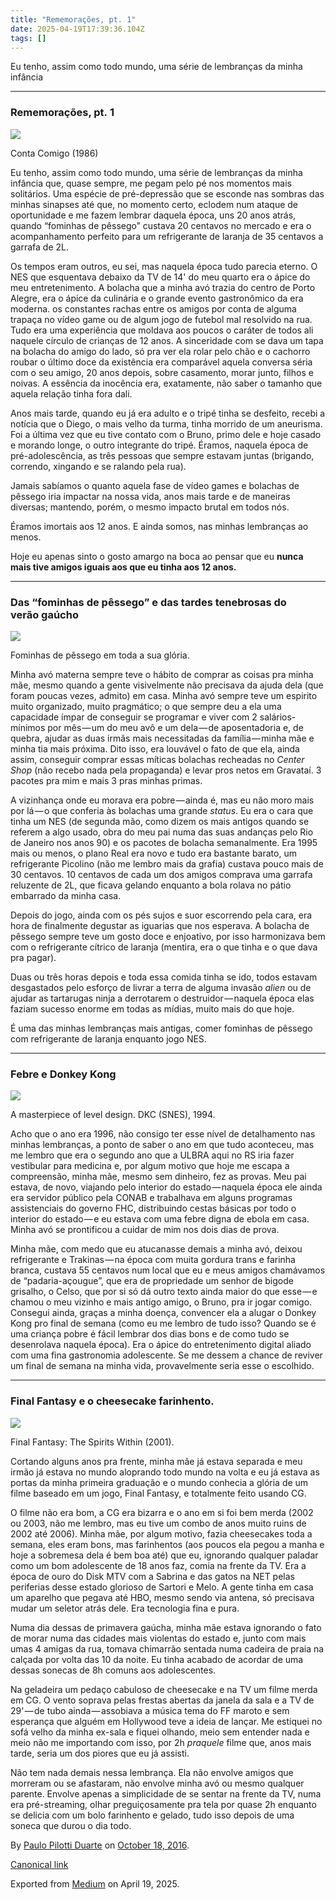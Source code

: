 ```yaml
---
title: "Rememorações, pt. 1"
date: 2025-04-19T17:39:36.104Z
tags: []
---
```


Eu tenho, assim como todo mundo, uma série de lembranças da minha infância

* * *

### Rememorações, pt. 1

![](https://cdn-images-1.medium.com/max/2560/1*xYIW90bOIQZEX9a-VsmvEg.jpeg)

Conta Comigo (1986)

Eu tenho, assim como todo mundo, uma série de lembranças da minha infância que, quase sempre, me pegam pelo pé nos momentos mais solitários. Uma espécie de pré-depressão que se esconde nas sombras das minhas sinapses até que, no momento certo, eclodem num ataque de oportunidade e me fazem lembrar daquela época, uns 20 anos atrás, quando “fominhas de pêssego” custava 20 centavos no mercado e era o acompanhamento perfeito para um refrigerante de laranja de 35 centavos a garrafa de 2L.

Os tempos eram outros, eu sei, mas naquela época tudo parecia eterno. O NES que esquentava debaixo da TV de 14' do meu quarto era o ápice do meu entretenimento. A bolacha que a minha avó trazia do centro de Porto Alegre, era o ápice da culinária e o grande evento gastronômico da era moderna. os constantes rachas entre os amigos por conta de alguma trapaça no vídeo game ou de algum jogo de futebol mal resolvido na rua. Tudo era uma experiência que moldava aos poucos o caráter de todos ali naquele círculo de crianças de 12 anos. A sinceridade com se dava um tapa na bolacha do amigo do lado, só pra ver ela rolar pelo chão e o cachorro roubar o último doce da existência era comparável aquela conversa séria com o seu amigo, 20 anos depois, sobre casamento, morar junto, filhos e noivas. A essência da inocência era, exatamente, não saber o tamanho que aquela relação tinha fora dali.

Anos mais tarde, quando eu já era adulto e o tripé tinha se desfeito, recebi a notícia que o Diego, o mais velho da turma, tinha morrido de um aneurisma. Foi a última vez que eu tive contato com o Bruno, primo dele e hoje casado e morando longe, o outro integrante do tripé. Éramos, naquela época de pré-adolescência, as três pessoas que sempre estavam juntas (brigando, correndo, xingando e se ralando pela rua).

Jamais sabíamos o quanto aquela fase de vídeo games e bolachas de pêssego iria impactar na nossa vida, anos mais tarde e de maneiras diversas; mantendo, porém, o mesmo impacto brutal em todos nós.

Éramos imortais aos 12 anos. E ainda somos, nas minhas lembranças ao menos.

Hoje eu apenas sinto o gosto amargo na boca ao pensar que eu **nunca mais tive amigos iguais aos que eu tinha aos 12 anos.**

* * *

### Das “fominhas de pêssego” e das tardes tenebrosas do verão gaúcho

![](https://cdn-images-1.medium.com/max/800/1*H6lQT0CYoW4wPKwwaWUtXQ.jpeg)

Fominhas de pêssego em toda a sua glória.

Minha avó materna sempre teve o hábito de comprar as coisas pra minha mãe, mesmo quando a gente visivelmente não precisava da ajuda dela (que foram poucas vezes, admito) em casa. Minha avó sempre teve um espirito muito organizado, muito pragmático; o que sempre deu a ela uma capacidade ímpar de conseguir se programar e viver com 2 salários-mínimos por mês — um do meu avô e um dela — de aposentadoria e, de quebra, ajudar as duas irmãs mais necessitadas da família — minha mãe e minha tia mais próxima. Dito isso, era louvável o fato de que ela, ainda assim, conseguir comprar essas míticas bolachas recheadas no _Center Shop_ (não recebo nada pela propaganda) e levar pros netos em Gravataí. 3 pacotes pra mim e mais 3 pras minhas primas.

A vizinhança onde eu morava era pobre — ainda é, mas eu não moro mais por lá — o que conferia às bolachas uma grande _status_. Eu era o cara que tinha um NES (de segunda mão, como dizem os mais antigos quando se referem a algo usado, obra do meu pai numa das suas andanças pelo Rio de Janeiro nos anos 90) e os pacotes de bolacha semanalmente. Era 1995 mais ou menos, o plano Real era novo e tudo era bastante barato, um refrigerante Picolino (não me lembro mais da grafia) custava pouco mais de 30 centavos. 10 centavos de cada um dos amigos comprava uma garrafa reluzente de 2L, que ficava gelando enquanto a bola rolava no pátio embarrado da minha casa.

Depois do jogo, ainda com os pés sujos e suor escorrendo pela cara, era hora de finalmente degustar as iguarias que nos esperava. A bolacha de pêssego sempre teve um gosto doce e enjoativo, por isso harmonizava bem com o refrigerante cítrico de laranja (mentira, era o que tinha e o que dava pra pagar).

Duas ou três horas depois e toda essa comida tinha se ido, todos estavam desgastados pelo esforço de livrar a terra de alguma invasão _alien_ ou de ajudar as tartarugas ninja a derrotarem o destruidor — naquela época elas faziam sucesso enorme em todas as mídias, muito mais do que hoje.

É uma das minhas lembranças mais antigas, comer fominhas de pêssego com refrigerante de laranja enquanto jogo NES.

* * *

### **Febre e Donkey Kong**

![](https://cdn-images-1.medium.com/max/2560/1*rjIy7y7qrA0qVZhMAX39Cw.jpeg)

A masterpiece of level design. DKC (SNES), 1994.

Acho que o ano era 1996, não consigo ter esse nível de detalhamento nas minhas lembranças, a ponto de saber o ano em que tudo aconteceu, mas me lembro que era o segundo ano que a ULBRA aqui no RS iria fazer vestibular para medicina e, por algum motivo que hoje me escapa a compreensão, minha mãe, mesmo sem dinheiro, fez as provas. Meu pai estava, de novo, viajando pelo interior do estado — naquela época ele ainda era servidor público pela CONAB e trabalhava em alguns programas assistenciais do governo FHC, distribuindo cestas básicas por todo o interior do estado — e eu estava com uma febre digna de ebola em casa. Minha avó se prontificou a cuidar de mim nos dois dias de prova.

Minha mãe, com medo que eu atucanasse demais a minha avó, deixou refrigerante e Trakinas — na época com muita gordura trans e farinha branca, custava 55 centavos num local que eu e meus amigos chamávamos de “padaria-açougue”, que era de propriedade um senhor de bigode grisalho, o Celso, que por si só dá outro texto ainda maior do que esse — e chamou o meu vizinho e mais antigo amigo, o Bruno, pra ir jogar comigo. Consegui ainda, graças a minha doença, convencer ela a alugar o Donkey Kong pro final de semana (como eu me lembro de tudo isso? Quando se é uma criança pobre é fácil lembrar dos dias bons e de como tudo se desenrolava naquela época). Era o ápice do entretenimento digital aliado com uma fina gastronomia adolescente. Se me dessem a chance de reviver um final de semana na minha vida, provavelmente seria esse o escolhido.

* * *

### Final Fantasy e o cheesecake farinhento.

![](https://cdn-images-1.medium.com/max/2560/1*WTAew4KUlSQyYXEC_dca1A.jpeg)

Final Fantasy: The Spirits Within (2001).

Cortando alguns anos pra frente, minha mãe já estava separada e meu irmão já estava no mundo aloprando todo mundo na volta e eu já estava as portas da minha primeira graduação e o mundo conhecia a glória de um filme baseado em um jogo, Final Fantasy, e totalmente feito usando CG.

O filme não era bom, a CG era bizarra e o ano em si foi bem merda (2002 ou 2003, não me lembro, mas eu tive um combo de anos muito ruins de 2002 até 2006). Minha mãe, por algum motivo, fazia cheesecakes toda a semana, eles eram bons, mas farinhentos (aos poucos ela pegou a manha e hoje a sobremesa dela é bem boa até) que eu, ignorando qualquer paladar como um bom adolescente de 18 anos faz, comia na frente da TV. Era a época de ouro do Disk MTV com a Sabrina e das gatos na NET pelas periferias desse estado glorioso de Sartori e Melo. A gente tinha em casa um aparelho que pegava até HBO, mesmo sendo via antena, só precisava mudar um seletor atrás dele. Era tecnologia fina e pura.

Numa dia dessas de primavera gaúcha, minha mãe estava ignorando o fato de morar numa das cidades mais violentas do estado e, junto com mais umas 4 amigas da rua, tomava chimarrão sentada numa cadeira de praia na calçada por volta das 10 da noite. Eu tinha acabado de acordar de uma dessas sonecas de 8h comuns aos adolescentes.

Na geladeira um pedaço cabuloso de cheesecake e na TV um filme merda em CG. O vento soprava pelas frestas abertas da janela da sala e a TV de 29' — de tubo ainda — assobiava a música tema do FF maroto e sem esperança que alguém em Hollywood teve a ideia de lançar. Me estiquei no sofá velho da minha ex-sala e fiquei olhando, meio sem entender nada e meio não me importando com isso, por 2h _praquele_ filme que, anos mais tarde, seria um dos piores que eu já assisti.

Não tem nada demais nessa lembrança. Ela não envolve amigos que morreram ou se afastaram, não envolve minha avó ou mesmo qualquer parente. Envolve apenas a simplicidade de se sentar na frente da TV, numa era pré-streaming, olhar preguiçosamente pra tela por quase 2h enquanto se delicia com um bolo farinhento e gelado, tudo isso depois de uma soneca que durou o dia todo.

By [Paulo Pilotti Duarte](https://medium.com/@paulopilotti) on [October 18, 2016](https://medium.com/p/5db1108d3a97).

[Canonical link](https://medium.com/@paulopilotti/rememoracoes-parte1-5db1108d3a97)

Exported from [Medium](https://medium.com) on April 19, 2025.